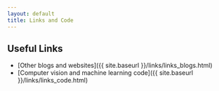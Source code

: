 ```yaml
---
layout: default
title: Links and Code
---
```

## Useful Links

* [Other blogs and websites]({{ site.baseurl }}/links/links_blogs.html)
* [Computer vision and machine learning code]({{ site.baseurl }}/links/links_code.html)

